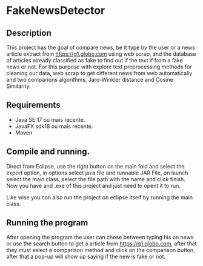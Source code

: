 # FakeNewsDetector

## Description
 This project has the goal of compare news, be it type by the user or a news article extract from https://g1.globo.com using web scrap, and the database of articles already classified as fake to find out if the text if from a fake news or not.
 For this purpose with explore text preprocessing methods for cleaning our data, web scrap to get different news from web automatically and two comparions algorithms, Jaro-Winkler distance and Cosine Similarity.


## Requirements
 - Java SE 17 ou mais recente.
 - JavaFX sdk18 ou mais recente.
 - Maven
  
## Compile and running.
Direct from Eclipse, use the right button on the main fold and select the export option, in options select java file and runnable JAR File, on launch select the main class, select the file path with the name and click finish. Now you have and .exe of this project and just need to opent it to run.

Like wise you can also run the project on eclipse itself by running the main class.

## Running the program
After opening the program the user can chose between typing his on news or use the search button to get a article from https://g1.globo.com, after that they must select a comparison method and click on the comparison button, after that a pop-up will show up saying if the new is fake or not.
